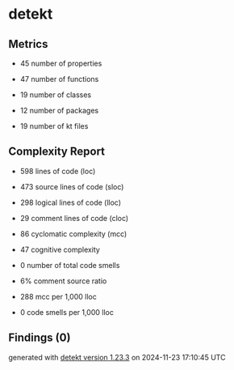 # detekt

## Metrics

* 45 number of properties

* 47 number of functions

* 19 number of classes

* 12 number of packages

* 19 number of kt files

## Complexity Report

* 598 lines of code (loc)

* 473 source lines of code (sloc)

* 298 logical lines of code (lloc)

* 29 comment lines of code (cloc)

* 86 cyclomatic complexity (mcc)

* 47 cognitive complexity

* 0 number of total code smells

* 6% comment source ratio

* 288 mcc per 1,000 lloc

* 0 code smells per 1,000 lloc

## Findings (0)

generated with [detekt version 1.23.3](https://detekt.dev/) on 2024-11-23 17:10:45 UTC
